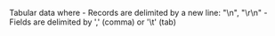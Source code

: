 
Tabular data where
	- Records are delimited by a new line: "\n", "\r\n"
	- Fields are delimited by ',' (comma) or '\t' (tab)